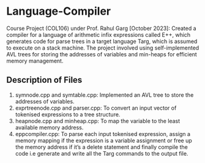# Language-Compiler
Course Project (COL106) under Prof. Rahul Garg [October 2023]: Created a compiler for a language of arithmetic infix expressions called E++, which generates code for parse trees in a target language Targ, which is assumed to execute on a stack machine. The project involved using self-implemented AVL trees for storing the addresses of variables and min-heaps for efficient memory management.
## Description of Files
1. symnode.cpp and symtable.cpp: Implemented an AVL tree to store the addresses of variables.
2. exprtreenode.cpp and parser.cpp: To convert an input vector of tokenised expressions to a tree structure.
3. heapnode.cpp and minheap.cpp: To map the variable to the least available memory address.
4. eppcompiler.cpp: To parse each input tokenised expression, assign a memory mapping if the expression is a variable assignment or free up the memory address if it’s a delete statement and finally compile the code i.e generate and write all the Targ commands to the output file.

